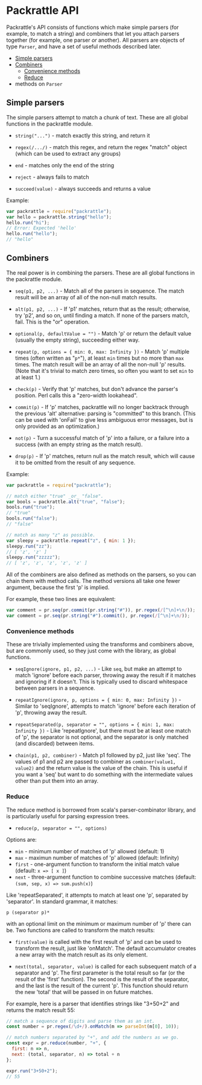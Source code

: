 # Packrattle API

Packrattle's API consists of functions which make simple parsers (for example, to match a string) and combiners that let you attach parsers together (for example, one parser *or* another). All parsers are objects of type `Parser`, and have a set of useful methods described later.

- [Simple parsers](#simple-parsers)
- [Combiners](#combiners)
  - [Convenience methods](#convenience-methods)
  - [Reduce](#reduce)
- methods on `Parser`


## Simple parsers

The simple parsers attempt to match a chunk of text. These are all global functions in the packrattle module.

- `string("...")` - match exactly this string, and return it

- `regex(/.../)` - match this regex, and return the regex "match" object (which can be used to extract any groups)

- `end` - matches only the end of the string

- `reject` - always fails to match

- `succeed(value)` - always succeeds and returns a value

Example:

```javascript
var packrattle = require("packrattle");
var hello = packrattle.string("hello");
hello.run("hi");
// Error: Expected 'hello'
hello.run("hello");
// "hello"
```

## Combiners

The real power is in combining the parsers. These are all global functions in the packrattle module.

- `seq(p1, p2, ...)` - Match all of the parsers in sequence. The match result will be an array of all of the non-null match results.

- `alt(p1, p2, ...)` - If 'p1' matches, return that as the result; otherwise, try 'p2', and so on, until finding a match. If none of the parsers match, fail. This is the "or" operation.

- `optional(p, defaultValue = "")` - Match 'p' or return the default value (usually the empty string), succeeding either way.

- `repeat(p, options = { min: 0, max: Infinity })` - Match 'p' multiple times (often written as "`p*`"), at least `min` times but no more than `max` times. The match result will be an array of all the non-null 'p' results. (Note that it's trivial to match zero times, so often you want to set `min` to at least 1.)

- `check(p)` - Verify that 'p' matches, but don't advance the parser's position. Perl calls this a "zero-width lookahead".

- `commit(p)` - If 'p' matches, packrattle will no longer backtrack through the previous 'alt' alternative: parsing is "committed" to this branch. (This can be used with 'onFail' to give less ambiguous error messages, but is only provided as an optimization.)

- `not(p)` - Turn a successful match of 'p' into a failure, or a failure into a success (with an empty string as the match result).

- `drop(p)` - If 'p' matches, return null as the match result, which will cause it to be omitted from the result of any sequence.

Example:

```javascript
var packrattle = require("packrattle");

// match either "true" _or_ "false".
var bools = packrattle.alt("true", "false");
bools.run("true");
// "true"
bools.run("false");
// "false"

// match as many "z" as possible.
var sleepy = packrattle.repeat("z", { min: 1 });
sleepy.run("zz");
// [ 'z', 'z' ]
sleepy.run("zzzzz");
// [ 'z', 'z', 'z', 'z', 'z' ]
```

All of the combiners are also defined as methods on the parsers, so you can chain them with method calls. The method versions all take one fewer argument, because the first 'p' is implied.

For example, these two lines are equivalent:

```javascript
var comment = pr.seq(pr.commit(pr.string("#")), pr.regex(/[^\n]+\n/));
var comment = pr.seq(pr.string("#").commit(), pr.regex(/[^\n]+\n/));
```

### Convenience methods

These are trivially implemented using the transforms and combiners above, but are commonly used, so they just come with the library, as global functions.

- `seqIgnore(ignore, p1, p2, ...)` - Like `seq`, but make an attempt to match 'ignore' before each parser, throwing away the result if it matches and ignoring if it doesn't. This is typically used to discard whitespace between parsers in a sequence.

- `repeatIgnore(ignore, p, options = { min: 0, max: Infinity })` - Similar to 'seqIgnore', attempts to match 'ignore' before each iteration of 'p', throwing away the result.

- `repeatSeparated(p, separator = "", options = { min: 1, max: Infinity })` - Like 'repeatIgnore', but there must be at least one match of 'p', the separator is not optional, and the separator is only matched (and discarded) between items.

- `chain(p1, p2, combiner)` - Match p1 followed by p2, just like 'seq'. The values of p1 and p2 are passed to combiner as `combiner(value1, value2)` and the return value is the value of the chain. This is useful if you want a 'seq' but want to do something with the intermediate values other than put them into an array.


### Reduce

The reduce method is borrowed from scala's parser-combinator library, and is particularly useful for parsing expression trees.

- `reduce(p, separator = "", options)`

Options are:
- `min` - minimum number of matches of 'p' allowed (default: 1)
- `max` - maximun number of matches of 'p' allowed (default: Infinity)
- `first` - one-argument function to transform the initial match value (default: `x => [ x ]`)
- `next` - three-argument function to combine successive matches (default: `(sum, sep, x) => sum.push(x)`)

Like 'repeatSeparated', it attempts to match at least one 'p', separated by 'separator'. In standard grammar, it matches:

    p (separator p)*

with an optional limit on the minimum or maximum number of 'p' there can be. Two functions are called to transform the match results:

- `first(value)` is called with the first result of 'p' and can be used to transform the result, just like 'onMatch'. The default accumulator creates a new array with the match result as its only element.

- `next(total, separator, value)` is called for each subsequent match of a separator and 'p'. The first parameter is the total result so far (or the result of the 'first' function). The second is the result of the separator, and the last is the result of the current 'p'. This function should return the new 'total' that will be passed in on future matches.

For example, here is a parser that identifies strings like "3+50+2" and returns the match result 55:

```javascript
// match a sequence of digits and parse them as an int.
const number = pr.regex(/\d+/).onMatch(m => parseInt(m[0], 10));

// match numbers separated by "+", and add the numbers as we go.
const expr = pr.reduce(number, "+", {
  first: n => n,
  next: (total, separator, n) => total + n
};

expr.run("3+50+2");
// 55
```
